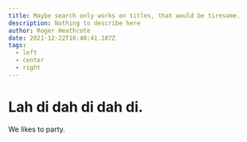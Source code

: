 ```yaml
---
title: Maybe search only works on titles, that would be tiresome.
description: Nothing to describe here
author: Roger Heathcote
date: 2021-12-22T16:40:41.187Z
tags:
  - left
  - center
  - right
---
```

# Lah di dah di dah di.

We likes to party.